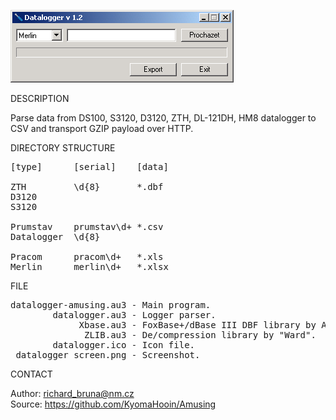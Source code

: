 ![Amusing Mapping tool](https://github.com/KyomaHooin/Amusing/raw/master/datalogger/datalogger_screen.png "screenshot")

DESCRIPTION

Parse data from DS100, S3120, D3120, ZTH, DL-121DH, HM8 datalogger to CSV and transport GZIP payload over HTTP.

DIRECTORY STRUCTURE

<pre>
[type]		[serial]	[data]

ZTH			\d{8}		*.dbf
D3120
S3120

Prumstav	prumstav\d+	*.csv
Datalogger	\d{8}

Pracom		pracom\d+	*.xls
Merlin		merlin\d+	*.xlsx
</pre>

FILE

<pre>
datalogger-amusing.au3 - Main program.
        datalogger.au3 - Logger parser.
             Xbase.au3 - FoxBase+/dBase III DBF library by A.R.T. Jonkers.
              ZLIB.au3 - De/compression library by "Ward".
        datalogger.ico - Icon file.
 datalogger_screen.png - Screenshot.
</pre>

CONTACT

Author: richard_bruna@nm.cz<br>
Source: https://github.com/KyomaHooin/Amusing
